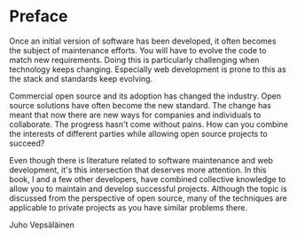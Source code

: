 # Preface

Once an initial version of software has been developed, it often becomes the subject of maintenance efforts. You will have to evolve the code to match new requirements. Doing this is particularly challenging when technology keeps changing. Especially web development is prone to this as the stack and standards keep evolving.

Commercial open source and its adoption has changed the industry. Open source solutions have often become the new standard. The change has meant that now there are new ways for companies and individuals to collaborate. The progress hasn't come without pains. How can you combine the interests of different parties while allowing open source projects to succeed?

Even though there is literature related to software maintenance and web development, it's this intersection that deserves more attention. In this book, I and a few other developers, have combined collective knowledge to allow you to maintain and develop successful projects. Although the topic is discussed from the perspective of open source, many of the techniques are applicable to private projects as you have similar problems there.

Juho Vepsäläinen
